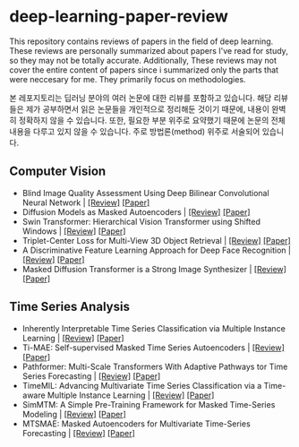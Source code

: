 deep-learning-paper-review
==========================
This repository contains reviews of papers in the field of deep learning. These reviews are personally summarized about papers I've read for study, so they may not be totally accurate. Additionally, These reviews may not cover the entire content of papers since i summarized only the parts that were neccesary for me. They primarily focus on methodologies.

본 레포지토리는 딥러닝 분야의 여러 논문에 대한 리뷰를 포함하고 있습니다. 해당 리뷰들은 제가 공부하면서 읽은 논문들을 개인적으로 정리해둔 것이기 때문에, 내용이 완벽히 정확하지 않을 수 있습니다. 또한, 필요한 부분 위주로 요약했기 때문에 논문의 전체 내용을 다루고 있지 않을 수 있습니다. 주로 방법론(method) 위주로 서술되어 있습니다.

Computer Vision
---------------
* Blind Image Quality Assessment Using Deep Bilinear Convolutional Neural Network | [[Review]](https://nayeonkang1227.tistory.com/2) [[Paper]](https://arxiv.org/abs/1907.02665)
* Diffusion Models as Masked Autoencoders | [[Review]](https://nayeonkang1227.tistory.com/3) [[Paper]](https://arxiv.org/abs/2304.03283)
* Swin Transformer: Hierarchical Vision Transformer using Shifted Windows | [[Review]](https://halved-argument-df9.notion.site/Swin-Transformer-Hierarchical-Vision-Transformer-using-Shifted-Windows-617bdff876b146f6848693c97adfb54a?pvs=4, "swint review") [[Paper]](https://arxiv.org/abs/2103.14030)
* Triplet-Center Loss for Multi-View 3D Object Retrieval | [[Review]](https://halved-argument-df9.notion.site/Triplet-Center-Loss-for-Multi-View-3D-Object-Retrieval-cd4f855770c54b20b7e4d9fea6f38608?pvs=4) [[Paper]](https://arxiv.org/abs/1803.06189)
* A Discriminative Feature Learning Approach for Deep Face Recognition | [[Review]](https://halved-argument-df9.notion.site/A-Discriminative-Feature-Learning-Approach-for-Deep-Face-Recognition-46b9060cec2d415a8170c446f7acb6cb?pvs=4) [[Paper]](https://kpzhang93.github.io/papers/eccv2016.pdf)
* Masked Diffusion Transformer is a Strong Image Synthesizer | [[Review]](https://halved-argument-df9.notion.site/Masked-Diffusion-Transformer-is-a-Strong-Image-Synthesizer-ca7ef54f69714c8ba919df201b427be8) [[Paper]](https://arxiv.org/abs/2303.14389)

Time Series Analysis
--------------------
* Inherently Interpretable Time Series Classification via Multiple Instance Learning | [[Review]](https://nayeonkang1227.tistory.com/8) [[Paper]](https://arxiv.org/abs/2311.10049)
* Ti-MAE: Self-supervised Masked Time Series Autoencoders | [[Review]](https://nayeonkang1227.tistory.com/4) [[Paper]](https://arxiv.org/abs/2301.08871)
* Pathformer: Multi-Scale Transformers With Adaptive Pathways tor Time Series Forecasting | [[Review]](http://halved-argument-df9.notion.site) [[Paper]](https://openreview.net/pdf?id=lJkOCMP2aW)
* TimeMIL: Advancing Multivariate Time Series Classification via a Time-aware Multiple Instance Learning | [[Review]](https://halved-argument-df9.notion.site/TimeMIL-Advancing-Multivariate-Time-Series-Classification-via-a-Time-aware-Multiple-Instance-Learni-fa956e78e1e84198aa4cb179c30b7387?pvs=4) [[Paper]](https://arxiv.org/abs/2405.03140)
* SimMTM: A Simple Pre-Training Framework for Masked Time-Series Modeling | [[Review]](https://halved-argument-df9.notion.site/SimMTM-A-Simple-Pre-Training-Framework-for-Masked-Time-Series-Modeling-ddaa4264394e4abbbde7755bcb5c6fb5?pvs=4) [[Paper]](https://arxiv.org/abs/2302.00861)
* MTSMAE: Masked Autoencoders for Multivariate Time-Series Forecasting | [[Review]](https://nayeonkang1227.tistory.com/5) [[Paper]](https://arxiv.org/abs/2210.02199)
